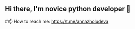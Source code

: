 ## Hi there, I'm novice python developer 👋

#📫 How to reach me: https://t.me/annazholudeva

<!--
**annazholudeva/annazholudeva** is a ✨ _special_ ✨ repository because its `README.md` (this file) appears on your GitHub profile.

Here are some ideas to get you started:

- 🔭 I’m currently working on ...
- 🌱 I’m currently learning ...
- 👯 I’m looking to collaborate on ...
- 🤔 I’m looking for help with ...
- 💬 Ask me about ...
📫 How to reach me: https://t.me/annazholudeva
- 😄 Pronouns: ...
- ⚡ Fun fact: ...
-->
